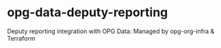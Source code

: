# opg-data-deputy-reporting
Deputy reporting integration with OPG Data: Managed by opg-org-infra &amp; Terraform

